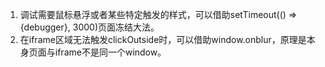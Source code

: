 1. 调试需要鼠标悬浮或者某些特定触发的样式，可以借助setTimeout(() => {debugger}, 3000)页面冻结大法。
2. 在iframe区域无法触发clickOutside时，可以借助window.onblur，原理是本身页面与iframe不是同一个window。
